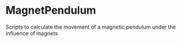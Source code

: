 # MagnetPendulum
Scripts to calculate the movement of a magnetic pendulum under the influence of magnets
